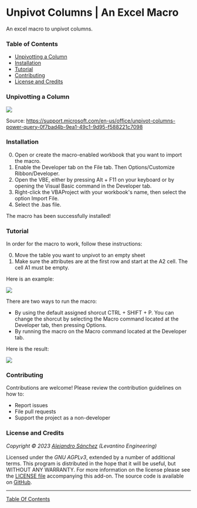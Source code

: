 # Unpivot Columns | An Excel Macro

An excel macro to unpivot columns.

### Table of Contents

- [Unpivotting a Column](#unpivotting-a-column)
- [Installation](#installation)
- [Tutorial](#tutorial)
- [Contributing](#contributing)
- [License and Credits](#license-and-credits)

### Unpivotting a Column

![](https://github.com/Levantino-Engineering/unpivot-columns-excel/blob/main/screenshots/unpivot_column_definition.png)

Source: https://support.microsoft.com/en-us/office/unpivot-columns-power-query-0f7bad4b-9ea1-49c1-9d95-f588221c7098

### Installation

0. Open or create the macro-enabled workbook that you want to import the macro. 
1. Enable the Developer tab on the File tab. Then Options/Customize Ribbon/Developer.
2. Open the VBE, either by pressing Alt + F11 on your keyboard or by opening the Visual Basic command in the Developer tab.
3. Right-click the VBAProject with your workbook's name, then select the option Import File.
4. Select the .bas file.

The macro has been successfully installed!

### Tutorial

In order for the macro to work, follow these instructions:

0. Move the table you want to unpivot to an empty sheet
1. Make sure the attributes are at the first row and start at the A2 cell. The cell A1 must be empty.

Here is an example:

![](https://github.com/Levantino-Engineering/unpivot-columns-excel/blob/main/screenshots/example/before_unpivot.png)

There are two ways to run the macro:

- By using the default assigned shorcut CTRL + SHIFT + P. You can change the shorcut by selecting the Macro command located at the Developer tab, then pressing Options.
- By running the macro on the Macro command located at the Developer tab.

Here is the result:

![](https://github.com/Levantino-Engineering/unpivot-columns-excel/blob/main/screenshots/example/after_unpivot.png)

### Contributing

Contributions are welcome! Please review the contribution guidelines on how to:

- Report issues
- File pull requests
- Support the project as a non-developer

### License and Credits

*Copyright © 2023 [Alejandro Sánchez](https://github.com/Levantino-Engineering) (Levantino Engineering)*

Licensed under the _GNU AGPLv3_, extended by a number of additional terms. This program is distributed in the hope that it will be useful, but WITHOUT ANY WARRANTY. For more information on the license please see the [LICENSE file](https://github.com/Levantino-Engineering/unpivot-columns-excel/blob/main/LICENSE.txt) accompanying this add-on. The source code is available on [GitHub](https://github.com/Levantino-Engineering).

----------------------------------------------------------

[Table Of Contents](#table-of-contents)
